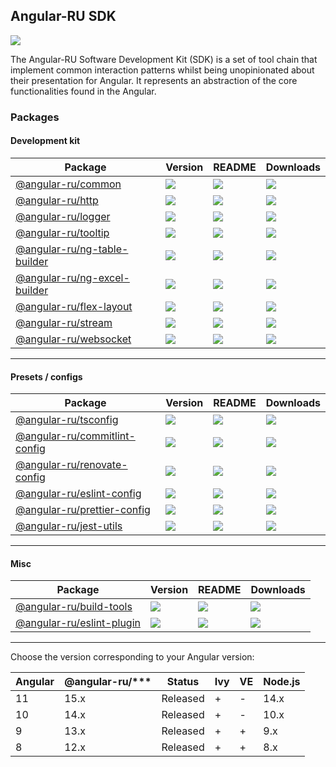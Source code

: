 ## Angular-RU SDK

[![](https://github.com/angular-ru/angular-ru-sdk/workflows/Angular-RU%20SDK%20CI/badge.svg)](https://github.com/Angular-RU/angular-ru-sdk/actions?query=workflow%3A%22Angular-RU+SDK+CI%22+branch%3Amaster)

The Angular-RU Software Development Kit (SDK) is a set of tool chain that implement common interaction patterns whilst
being unopinionated about their presentation for Angular. It represents an abstraction of the core functionalities found
in the Angular.

### Packages

#### Development kit

| **Package**                                                                            | **Version**                                                                   | **README**                                                                                 | **Downloads**                                                                                                    |
| -------------------------------------------------------------------------------------- | ----------------------------------------------------------------------------- | ------------------------------------------------------------------------------------------ | ------------------------------------------------------------------------------------------------------------------------- |
| [@angular-ru/common](https://npmjs.com/package/@angular-ru/common)                     | ![](https://img.shields.io/npm/v/%40angular-ru%2Fcommon/latest.svg)           | [![](https://img.shields.io/badge/README--green.svg)](packages/common/README.md)           | [![](https://img.shields.io/npm/dm/@angular-ru/common)](https://npmjs.com/package/@angular-ru/common)                     |
| [@angular-ru/http](https://npmjs.com/package/@angular-ru/http)                         | ![](https://img.shields.io/npm/v/%40angular-ru%2Fhttp/latest.svg)             | [![](https://img.shields.io/badge/README--green.svg)](packages/http/README.md)             | [![](https://img.shields.io/npm/dm/@angular-ru/http)](https://npmjs.com/package/@angular-ru/http)                         |
| [@angular-ru/logger](https://npmjs.com/package/@angular-ru/logger)                     | ![](https://img.shields.io/npm/v/%40angular-ru%2Flogger/latest.svg)           | [![](https://img.shields.io/badge/README--green.svg)](packages/logger/README.md)           | [![](https://img.shields.io/npm/dm/@angular-ru/logger)](https://npmjs.com/package/@angular-ru/logger)                     |
| [@angular-ru/tooltip](https://npmjs.com/package/@angular-ru/tooltip)                   | ![](https://img.shields.io/npm/v/%40angular-ru%2Ftooltip/latest.svg)          | [![](https://img.shields.io/badge/README--green.svg)](packages/tooltip/README.md)          | [![](https://img.shields.io/npm/dm/@angular-ru/tooltip)](https://npmjs.com/package/@angular-ru/tooltip)                   |
| [@angular-ru/ng-table-builder](https://npmjs.com/package/@angular-ru/ng-table-builder) | ![](https://img.shields.io/npm/v/%40angular-ru%2Fng-table-builder/latest.svg) | [![](https://img.shields.io/badge/README--green.svg)](packages/ng-table-builder/README.md) | [![](https://img.shields.io/npm/dm/@angular-ru/ng-table-builder)](https://npmjs.com/package/@angular-ru/ng-table-builder) |
| [@angular-ru/ng-excel-builder](https://npmjs.com/package/@angular-ru/ng-excel-builder) | ![](https://img.shields.io/npm/v/%40angular-ru%2Fng-excel-builder/latest.svg) | [![](https://img.shields.io/badge/README--green.svg)](packages/ng-excel-builder/README.md) | [![](https://img.shields.io/npm/dm/@angular-ru/ng-excel-builder)](https://npmjs.com/package/@angular-ru/ng-excel-builder) |
| [@angular-ru/flex-layout](https://npmjs.com/package/@angular-ru/flex-layout)           | ![](https://img.shields.io/npm/v/%40angular-ru%2Fflex-layout/latest.svg)      | [![](https://img.shields.io/badge/README--green.svg)](packages/flex-layout/README.md)      | [![](https://img.shields.io/npm/dm/@angular-ru/flex-layout)](https://npmjs.com/package/@angular-ru/flex-layout)           |
| [@angular-ru/stream](https://npmjs.com/package/@angular-ru/stream)                     | ![](https://img.shields.io/npm/v/%40angular-ru%2Fstream/latest.svg)           | [![](https://img.shields.io/badge/README--green.svg)](packages/stream/README.md)           | [![](https://img.shields.io/npm/dm/@angular-ru/stream)](https://npmjs.com/package/@angular-ru/stream)                     |
| [@angular-ru/websocket](https://npmjs.com/package/@angular-ru/websocket)               | ![](https://img.shields.io/npm/v/%40angular-ru%2Fwebsocket/latest.svg)        | [![](https://img.shields.io/badge/README--green.svg)](packages/websocket/README.md)        | [![](https://img.shields.io/npm/dm/@angular-ru/websocket)](https://npmjs.com/package/@angular-ru/websocket)               |

---

#### Presets / configs

| **Package**                                                                              | **Version**                                                                    | **README**                                                                                  | **Downloads**                                                                                                      |
| ---------------------------------------------------------------------------------------- | ------------------------------------------------------------------------------ | ------------------------------------------------------------------------------------------- | --------------------------------------------------------------------------------------------------------------------------- |
| [@angular-ru/tsconfig](https://npmjs.com/package/@angular-ru/tsconfig)                   | ![](https://img.shields.io/npm/v/%40angular-ru%2Ftsconfig/latest.svg)          | [![](https://img.shields.io/badge/README--green.svg)](packages/tsconfig/README.md)          | [![](https://img.shields.io/npm/dm/@angular-ru/tsconfig)](https://npmjs.com/package/@angular-ru/tsconfig)                   |
| [@angular-ru/commitlint-config](https://npmjs.com/package/@angular-ru/commitlint-config) | ![](https://img.shields.io/npm/v/%40angular-ru%2Fcommitlint-config/latest.svg) | [![](https://img.shields.io/badge/README--green.svg)](packages/commitlint-config/README.md) | [![](https://img.shields.io/npm/dm/@angular-ru/commitlint-config)](https://npmjs.com/package/@angular-ru/commitlint-config) |
| [@angular-ru/renovate-config](https://npmjs.com/package/@angular-ru/renovate-config)     | ![](https://img.shields.io/npm/v/%40angular-ru%2Frenovate-config/latest.svg)   | [![](https://img.shields.io/badge/README--green.svg)](packages/renovate-config/README.md)   | [![](https://img.shields.io/npm/dm/@angular-ru/renovate-config)](https://npmjs.com/package/@angular-ru/renovate-config)     |
| [@angular-ru/eslint-config](https://npmjs.com/package/@angular-ru/eslint-config)         | ![](https://img.shields.io/npm/v/%40angular-ru%2Feslint-config/latest.svg)     | [![](https://img.shields.io/badge/README--green.svg)](packages/eslint-config/README.md)     | [![](https://img.shields.io/npm/dm/@angular-ru/eslint-config)](https://npmjs.com/package/@angular-ru/eslint-config)         |
| [@angular-ru/prettier-config](https://npmjs.com/package/@angular-ru/prettier-config)     | ![](https://img.shields.io/npm/v/%40angular-ru%2Fprettier-config/latest.svg)   | [![](https://img.shields.io/badge/README--green.svg)](packages/prettier-config/README.md)   | [![](https://img.shields.io/npm/dm/@angular-ru/prettier-config)](https://npmjs.com/package/@angular-ru/prettier-config)     |
| [@angular-ru/jest-utils](https://npmjs.com/package/@angular-ru/jest-utils)               | ![](https://img.shields.io/npm/v/%40angular-ru%2Fjest-utils/latest.svg)        | [![](https://img.shields.io/badge/README--green.svg)](packages/jest-utils/README.md)        | [![](https://img.shields.io/npm/dm/@angular-ru/jest-utils)](https://npmjs.com/package/@angular-ru/jest-utils)               |

---

#### Misc

| **Package**                                                                      | **Version**                                                                | **README**                                                                              | **Downloads**                                                                                              |
| -------------------------------------------------------------------------------- | -------------------------------------------------------------------------- | --------------------------------------------------------------------------------------- | ------------------------------------------------------------------------------------------------------------------- |
| [@angular-ru/build-tools](https://npmjs.com/package/@angular-ru/build-tools)     | ![](https://img.shields.io/npm/v/%40angular-ru%2Fbuild-tools/latest.svg)   | [![](https://img.shields.io/badge/README--green.svg)](packages/build-tools/README.md)   | [![](https://img.shields.io/npm/dm/@angular-ru/build-tools)](https://npmjs.com/package/@angular-ru/build-tools)     |
| [@angular-ru/eslint-plugin](https://npmjs.com/package/@angular-ru/eslint-plugin) | ![](https://img.shields.io/npm/v/%40angular-ru%2Feslint-plugin/latest.svg) | [![](https://img.shields.io/badge/README--green.svg)](packages/eslint-plugin/README.md) | [![](https://img.shields.io/npm/dm/@angular-ru/eslint-plugin)](https://npmjs.com/package/@angular-ru/eslint-plugin) |

---

Choose the version corresponding to your Angular version:

| Angular | @angular-ru/\*\*\* | Status   | Ivy | VE  | Node.js |
| ------- | ------------------ | -------- | --- | --- | ------- |
| 11      | 15.x               | Released | +   | -   | 14.x    |
| 10      | 14.x               | Released | +   | -   | 10.x    |
| 9       | 13.x               | Released | +   | +   | 9.x     |
| 8       | 12.x               | Released | +   | +   | 8.x     |
